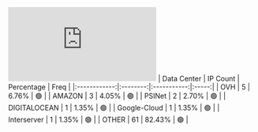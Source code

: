![Diagramm](https://github.com/obajay/StateSync-snapshots/blob/main/Projects/Sge/1/README.md)
| Data Center | IP Count | Percentage | Freq |
|:------------:|:--------:|:-----------:|:-----:|
| OVH | 5 | 6.76% | 🟢 |
| AMAZON | 3 | 4.05% | 🟢 |
| PSINet | 2 | 2.70% | 🟢 |
| DIGITALOCEAN | 1 | 1.35% | 🟢 |
| Google-Cloud | 1 | 1.35% | 🟢 |
| Interserver | 1 | 1.35% | 🟢 |
| OTHER | 61 | 82.43% | 🟢 |